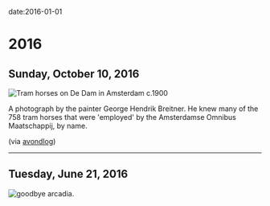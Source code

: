 date:2016-01-01

# 2016

## Sunday, October 10, 2016

![Tram horses on De Dam in Amsterdam c.1900][image-1]

A photograph by the painter George Hendrik Breitner. He knew many of the 758 tram horses that were 'employed' by the Amsterdamse Omnibus Maatschappij, by name.

(via [avondlog][1])

[1]:	http://www.avondlog.nl/blog-item/paarden

[image-1]:	https://s3.amazonaws.com/johannesk.com/assets/dam_horses.jpg

------

## Tuesday, June 21, 2016

![goodbye arcadia.](http://johannesk.com.s3.amazonaws.com/arcadia.jpeg)